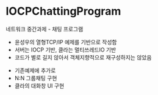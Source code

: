 IOCPChattingProgram
===================

네트워크 중간과제 - 채팅 프로그램

 - 윤성우의 열형TCP/IP 예제를 기반으로 작성함
 - 서버는 IOCP 기반, 클라는 멀티쓰레드IO 기반
 - 코드가 별로 길지 않아서 객체지향적으로 재구성하지는 않았음
 * 기존예제에 추가로
  * N:N 그룹채팅 구현
  * 클라의 대화창 UI 구현
